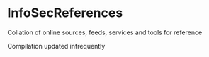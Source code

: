 # InfoSecReferences
Collation of online sources, feeds, services and tools for reference

Compilation updated infrequently
